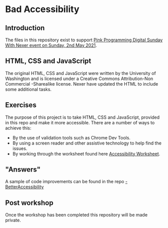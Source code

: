 # Bad Accessibility
## Introduction
The files in this repository exist to support [Pink Programming Digital Sunday With Nexer event on Sunday, 2nd May 2021](https://www.pinkprogramming.se/en/event-2/).

## HTML, CSS and JavaScript
The original HTML, CSS and JavaScript were written by the University of Washington and is licensed under a Creative Commons Attribution-Non Commercial -Sharealike license. Nexer have updated the HTML to include some additional tasks.

## Exercises
The purpose of this project is to take  HTML, CSS and JavaScript, provided in this repo and make it more accessible. There are a number of ways to achieve this:
- By the use of validation tools such as Chrome Dev Tools.
- By using a screen reader and other assistive  technology to help find the issues.
- By working through the worksheet found here [Accessibility Worksheet](https://github.com/RachBreeze/-BadAccessibility/blob/develop/AcessiblityWorkSheet.pdf).

## "Answers"
A sample of code improvements can be found in the repo [-BetterAccessibility](https://github.com/RachBreeze/-BetterAccessibility)

## Post workshop
Once the workshop has been completed this repository will be made private.

